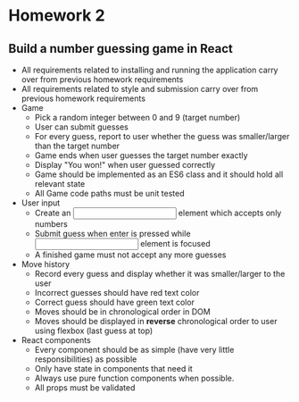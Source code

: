 # Homework 2

## Build a number guessing game in React

* All requirements related to installing and running the application carry over from previous homework requirements
* All requirements related to style and submission carry over from previous homework requirements
* Game
  * Pick a random integer between 0 and 9 (target number)
  * User can submit guesses
  * For every guess, report to user whether the guess was smaller/larger than the target number
  * Game ends when user guesses the target number exactly
  * Display "You won!" when user guessed correctly
  * Game should be implemented as an ES6 class and it should hold all relevant state
  * All Game code paths must be unit tested
* User input
  * Create an <input> element which accepts only numbers
  * Submit guess when enter is pressed while <input> element is focused
  * A finished game must not accept any more guesses
* Move history
  * Record every guess and display whether it was smaller/larger to the user
  * Incorrect guesses should have red text color
  * Correct guess should have green text color
  * Moves should be in chronological order in DOM
  * Moves should be displayed in **reverse** chronological order to user using flexbox (last guess at top)
* React components
  * Every component should be as simple (have very little responsibilities) as possible
  * Only have state in components that need it
  * Always use pure function components when possible.
  * All props must be validated
